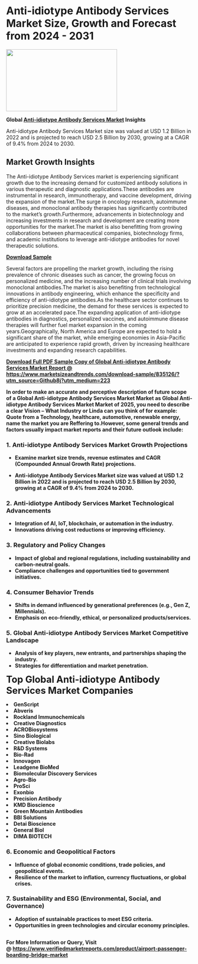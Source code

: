 <H1>Anti-idiotype Antibody Services Market Size, Growth and Forecast from 2024 - 2031</H1><img class="aligncenter size-medium wp-image-584254" src="https://thirdeyenews.in/wp-content/uploads/2024/09/Global-Market-Research-300x168.jpeg" alt="" width="300" height="168" /><p><strong>Global&nbsp;<a href="https://www.marketsizeandtrends.com/download-sample/835126/?utm_source=Github8j?utm_medium=223">Anti-idiotype Antibody Services Market</a> Insights</strong></p><p>Anti-idiotype Antibody Services Market size was valued at USD 1.2 Billion in 2022 and is projected to reach USD 2.5 Billion by 2030, growing at a CAGR of 9.4% from 2024 to 2030.</p><p><h2>Market Growth Insights</h2> <p>The Anti-idiotype Antibody Services market is experiencing significant growth due to the increasing demand for customized antibody solutions in various therapeutic and diagnostic applications.These antibodies are instrumental in research, immunotherapy, and vaccine development, driving the expansion of the market.The surge in oncology research, autoimmune diseases, and monoclonal antibody therapies has significantly contributed to the market’s growth.Furthermore, advancements in biotechnology and increasing investments in research and development are creating more opportunities for the market.The market is also benefitting from growing collaborations between pharmaceutical companies, biotechnology firms, and academic institutions to leverage anti-idiotype antibodies for novel therapeutic solutions.</p> <p><strong><a href="#">Download Sample</a></strong></p> <p>Several factors are propelling the market growth, including the rising prevalence of chronic diseases such as cancer, the growing focus on personalized medicine, and the increasing number of clinical trials involving monoclonal antibodies.The market is also benefiting from technological innovations in antibody engineering, which enhance the specificity and efficiency of anti-idiotype antibodies.As the healthcare sector continues to prioritize precision medicine, the demand for these services is expected to grow at an accelerated pace.The expanding application of anti-idiotype antibodies in diagnostics, personalized vaccines, and autoimmune disease therapies will further fuel market expansion in the coming years.Geographically, North America and Europe are expected to hold a significant share of the market, while emerging economies in Asia-Pacific are anticipated to experience rapid growth, driven by increasing healthcare investments and expanding research capabilities.</p> <p><strong><a href="#"></p><p><span class=""><strong>Download Full PDF Sample Copy of Global Anti-idiotype Antibody Services Market Report</strong> @ <a href="https://www.marketsizeandtrends.com/download-sample/835126/?utm_source=Github8j?utm_medium=223" target="_blank">https://www.marketsizeandtrends.com/download-sample/835126/?utm_source=Github8j?utm_medium=223</a></span></p><p>In order to make an accurate and perceptive description of future scope of a Global&nbsp;Anti-idiotype Antibody Services Market Market as Global&nbsp;Anti-idiotype Antibody Services Market Market of 2025, you need to describe a clear Vision &ndash; What Industry or Linda can you think of for example: Quote from a Technology, healthcare, automotive, renewable energy, name the market you are Reffering to.However, some general trends and factors usually impact market reports and their future outlook include:</p><h3>1.&nbsp;<strong>Anti-idiotype Antibody Services Market Growth Projections</strong></h3><ul><li>Examine market size trends, revenue estimates and CAGR (Compounded Annual Growth Rate) projections.</li><li><p>Anti-idiotype Antibody Services Market size was valued at USD 1.2 Billion in 2022 and is projected to reach USD 2.5 Billion by 2030, growing at a CAGR of 9.4% from 2024 to 2030.</p></li></ul><h3>2.&nbsp;<strong>Anti-idiotype Antibody Services Market Technological Advancements</strong></h3><ul><li>Integration of AI, IoT, blockchain, or automation in the industry.</li><li>Innovations driving cost reductions or improving efficiency.</li></ul><h3>3.&nbsp;<strong>Regulatory and Policy Changes</strong></h3><ul><li>Impact of global and regional regulations, including sustainability and carbon-neutral goals.</li><li>Compliance challenges and opportunities tied to government initiatives.</li></ul><h3>4.&nbsp;<strong>Consumer Behavior Trends</strong></h3><ul><li>Shifts in demand influenced by generational preferences (e.g., Gen Z, Millennials).</li><li>Emphasis on eco-friendly, ethical, or personalized products/services.</li></ul><h3>5.&nbsp;<strong>Global Anti-idiotype Antibody Services Market Competitive Landscape</strong></h3><ul><li>Analysis of key players, new entrants, and partnerships shaping the industry.</li><li>Strategies for differentiation and market penetration.</li></ul><p data-pm-slice="1 1 []"><span style="color: inherit; font-family: inherit; font-size: 25px;">Top Global Anti-idiotype Antibody Services Market Companies</span></p><div class="" data-test-id=""><p><li>GenScript</li><li> Abveris</li><li> Rockland Immunochemicals</li><li> Creative Diagnostics</li><li> ACROBiosystems</li><li> Sino Biological</li><li> Creative Biolabs</li><li> R&D Systems</li><li> Bio-Rad</li><li> Innovagen</li><li> Leadgene BioMed</li><li> Biomolecular Discovery Services</li><li> Agro-Bio</li><li> ProSci</li><li> Exonbio</li><li> Precision Antibody</li><li> KMD Bioscience</li><li> Green Mountain Antibodies</li><li> BBI Solutions</li><li> Detai Bioscience</li><li> General Biol</li><li> DIMA BIOTECH</li></p></div><h3>6.&nbsp;<strong>Economic and Geopolitical Factors</strong></h3><ul><li>Influence of global economic conditions, trade policies, and geopolitical events.</li><li>Resilience of the market to inflation, currency fluctuations, or global crises.</li></ul><h3>7.&nbsp;<strong>Sustainability and ESG (Environmental, Social, and Governance)</strong></h3><ul><li>Adoption of sustainable practices to meet ESG criteria.</li><li>Opportunities in green technologies and circular economy principles.</li></ul><h2><strong style="font-size: 14px;">For More Information or Query, Visit @&nbsp;</strong><a style="background-color: #ffffff; font-size: 14px;" href="https://www.marketsizeandtrends.com/report/anti-idiotype-antibody-services-market/" target="_blank">https://www.verifiedmarketreports.com/product/airport-passenger-boarding-bridge-market</a></h2>